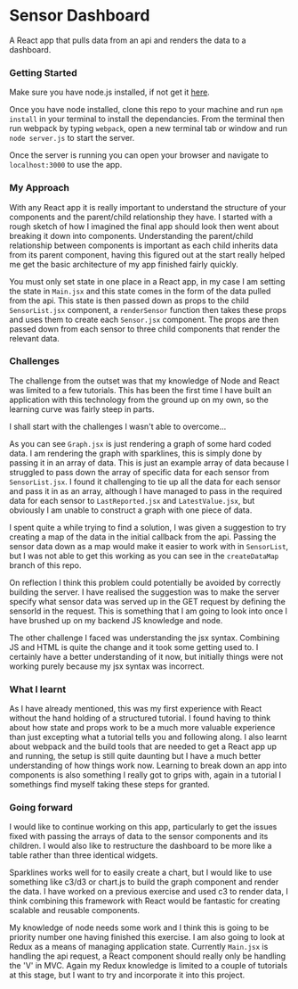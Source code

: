 # Sensor Dashboard

A React app that pulls data from an api and renders the data to a dashboard.

### Getting Started

Make sure you have node.js installed, if not get it [here](https://nodejs.org/en/download/).

Once you have node installed, clone this repo to your machine and run ```npm install``` in your terminal to install the dependancies. From the terminal then run webpack by typing ```webpack```, open a new terminal tab or window and run ```node server.js``` to start the server.

Once the server is running you can open your browser and navigate to ```localhost:3000``` to use the app.

### My Approach

With any React app it is really important to understand the structure of your components and the parent/child relationship they have. I started with a rough sketch of how I imagined the final app should look then went about breaking it down into components. Understanding the parent/child relationship between components is important as each child inherits data from its parent component, having this figured out at the start really helped me get the basic architecture of my app finished fairly quickly.

You must only set state in one place in a React app, in my case I am setting the state in ```Main.jsx``` and this state comes in the form of the data pulled from the api. This state is then passed down as props to the child ```SensorList.jsx``` component, a ```renderSensor``` function then takes these props and uses them to create each ```Sensor.jsx``` component. The props are then passed down from each sensor to three child components that render the relevant data.

### Challenges

The challenge from the outset was that my knowledge of Node and React was limited to a few tutorials. This has been the first time I have built an application with this technology from the ground up on my own, so the learning curve was fairly steep in parts.

I shall start with the challenges I wasn't able to overcome...

As you can see ```Graph.jsx``` is just rendering a graph of some hard coded data. I am rendering the graph with sparklines, this is simply done by passing it in an array of data. This is just an example array of data because I struggled to pass down the array of specific data for each sensor from ```SensorList.jsx```. I found it challenging to tie up all the data for each sensor and pass it in as an array, although I have managed to pass in the required data for each sensor to ```LastReported.jsx``` and ```LatestValue.jsx```, but obviously I am unable to construct a graph with one piece of data.

I spent quite a while trying to find a solution, I was given a suggestion to try creating a map of the data in the initial callback from the api. Passing the sensor data down as a map would make it easier to work with in ```SensorList```, but I was not able to get this working as you can see in the ```createDataMap``` branch of this repo.

On reflection I think this problem could potentially be avoided by correctly building the server. I have realised the suggestion was to make the server specify what sensor data was served up in the GET request by defining the sensorId in the request. This is something that I am going to look into once I have brushed up on my backend JS knowledge and node.

The other challenge I faced was understanding the jsx syntax. Combining JS and HTML is quite the change and it took some getting used to. I certainly have a better understanding of it now, but initially things were not working purely because my jsx syntax was incorrect.

### What I learnt

As I have already mentioned, this was my first experience with React without the hand holding of a structured tutorial. I found having to think about how state and props work to be a much more valuable experience than just excepting what a tutorial tells you and following along. I also learnt about webpack and the build tools that are needed to get a React app up and running, the setup is still quite daunting but I have a much better understanding of how things work now. Learning to break down an app into components is also something I really got to grips with, again in a tutorial I somethings find myself taking these steps for granted.

### Going forward

I would like to continue working on this app, particularly to get the issues fixed with passing the arrays of data to the sensor components and its children. I would also like to restructure the dashboard to be more like a table rather than three identical widgets.

Sparklines works well for to easily create a chart, but I would like to use something like c3/d3 or chart.js to build the graph component and render the data. I have worked on a previous exercise and used c3 to render data, I think combining this framework with React would be fantastic for creating scalable and reusable components.

My knowledge of node needs some work and I think this is going to be priority number one having finished this exercise. I am also going to look at Redux as a means of managing application state. Currently ```Main.jsx``` is handling the api request, a React component should really only be handling the 'V' in MVC. Again my Redux knowledge is limited to a couple of tutorials at this stage, but I want to try and incorporate it into this project.
